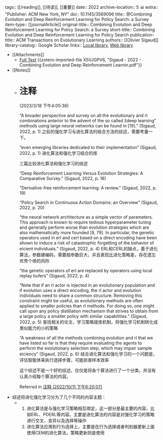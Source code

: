 tags:: [[/reading]], [[待读]], [[重要]]
date:: 2022
archive-location:: 5 📊
extra:: "Publisher: ACM New York, NY"
doi:: 10.1145/3569096
title:: @Combining Evolution and Deep Reinforcement Learning for Policy Search: a Survey
item-type:: [[journalArticle]]
original-title:: Combining Evolution and Deep Reinforcement Learning for Policy Search: a Survey
short-title:: Combining Evolution and Deep Reinforcement Learning for Policy Search
publication-title:: ACM Transactions on Evolutionary Learning
authors:: [[Olivier Sigaud]]
library-catalog:: Google Scholar
links:: [Local library](zotero://select/library/items/K85IPVTQ), [Web library](https://www.zotero.org/users/8746250/items/K85IPVTQ)

- [[Attachments]]
	- [Full Text](https://dl.acm.org/doi/pdf/10.1145/3569096) {{zotero-imported-file X5VJGPV6, "Sigaud - 2022 - Combining Evolution and Deep Reinforcement Learnin.pdf"}}
- [[Notes]]
	- # 注释 
	   (2023/3/18 下午4:05:36)
	  
	  “A broader perspective and survey on all the evolutionary and rl combinations anterior to the advent of the so called ždeep learning" methods using large neural networks can be found in [19].” (Sigaud, 2022, p. 1) 之前的强化学习与进化算法的结合方法的综述，需要考量一下。
	  
	  “even emerging libraries dedicated to their implementation” (Sigaud, 2022, p. 1) 进化算法和强化学习结合的库
	  
	  三篇比较进化算法和强化学习的综述
	  
	  “Deep Reinforcement Learning Versus Evolution Strategies: A Comparative Survey.” (Sigaud, 2022, p. 18)
	  
	  “Derivative-free reinforcement learning: A review.” (Sigaud, 2022, p. 19)
	  
	  “Policy Search in Continuous Action Domains: an Overview” (Sigaud, 2022, p. 20)
	  
	  “the neural network architecture as a simple vector of parameters. This approach is known to require tedious hyperparameter tuning and generally perform worse than evolution strategies which are also mathematically more founded [9, 79]. In particular, the genetic operators used in erl and cerl based on a direct encoding have been shown to induce a risk of catastrophic forgetting of the behavior of eicient individuals.” (Sigaud, 2022, p. 4) ERL和CERL的缺点，基于进化算法，参数硬编码，需要超参数巨大，并且表现比进化策略差，存在遗忘优秀个体的风险
	  
	  “the genetic operators of erl are replaced by operators using local replay bufers” (Sigaud, 2022, p. 4)
	  
	  “Note that if an rl actor is injected in an evolutionary population and if evolution uses a direct encoding, the rl actor and evolution individuals need to share a common structure. Removing this constraint might be useful, as evolutionary methods are often applied to smaller policies than rl methods. For doing so, one might call upon any policy distillation mechanism that strives to obtain from a large policy a smaller policy with similar capabilities.” (Sigaud, 2022, p. 5) 查找相关的论文，学习策略提炼机制，将强化学习机制转化成类似能力的小的策略
	  
	  “A weakness of all the methods combining evolution and rl that we have listed so far is that they require evaluating the agents to perform the evolutionary selection step, which may impair sample eiciency” (Sigaud, 2022, p. 6) 结合进化算法和强化学习的一个问题是，评估智能体来执行选择步骤，可能损害样本效率
	  
	  这个综述不是一个好的综述，仅仅是将各个算法进行了一个分类，并没有认真介绍每个算法的内容。
	  
	  Referred in [注释 (2022/10/11 下午6:20:07)](zotero://note/u/JPH6GU2C/?ignore=1)
- 综述将进化强化学习分为了几个不同的内容主题：
	- 1. 进化算法是与强化学习策略相互绑定，这一部分是最主要的内容，比如ERL、PDERL等内容。主要是进化算法的内容是对强化学习的策略进行交叉、变异以及选择等操作
	  2. 进化算法应用到行为选择上，主要是在行为选择或者判别器更新上面使用CEM的进化算法，策略更新则是使用